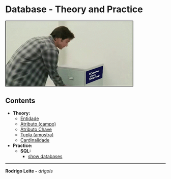 # Database - Theory and Practice

![logo](res/logo.gif)  

## Contents

 - **Theory:**
   - [Entidade](modules/theory/entity.md)
   - [Atributo (campo)](modules/theory/attribute.md)
   - [Atributo Chave](modules/theory/key-attribute.md)
   - [Tupla (amostra)](modules/theory/tuple.md)
   - [Cardinalidade](modules/theory/cardinality.md)
 - **Practice:**
   - **SQL:**
     - [show databases](modules/practice/sql/show-databases.md)

---

**Rodrigo Leite -** *drigols*
